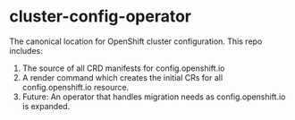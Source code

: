 # cluster-config-operator
The canonical location for OpenShift cluster configuration. This repo includes:
 1. The source of all CRD manifests for config.openshift.io
 2. A render command which creates the initial CRs for all config.openshift.io resource.
 3. Future: An operator that handles migration needs as config.openshift.io is expanded.
